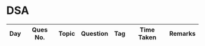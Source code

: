 #  DSA 

| Day   | Ques No. | Topic    | Question | Tag  | Time Taken | Remarks |
|-------|----------|----------|----------|------|------------|---------|
